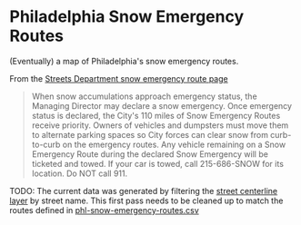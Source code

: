 # Philadelphia Snow Emergency Routes

(Eventually) a map of Philadelphia's snow emergency routes.

From the [Streets Department snow emergency route page](http://www.philadelphiastreets.com/highways/snow/emergency-routes/) 

> When snow accumulations approach emergency status, the Managing Director may declare a snow emergency. Once emergency status is declared, the City's 110 miles of Snow Emergency Routes receive priority. Owners of vehicles and dumpsters must move them to alternate parking spaces so City forces can clear snow from curb-to-curb on the emergency routes. Any vehicle remaining on a Snow Emergency Route during the declared Snow Emergency will be ticketed and towed. If your car is towed, call 215-686-SNOW for its location. Do NOT call 911.

TODO: The current data was generated by filtering the
[street centerline layer](https://github.com/CityOfPhiladelphia/phl-open-geodata/tree/master/street_centerline)
by street name. This first pass needs to be cleaned up to match the
routes defined in [phl-snow-emergency-routes.csv](https://github.com/jwalgran/phl-snow-emergency-routes/blob/master/phl-snow-emergency-routes.csv)
